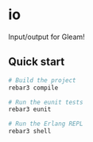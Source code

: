 # io

Input/output for Gleam!


## Quick start

```sh
# Build the project
rebar3 compile

# Run the eunit tests
rebar3 eunit

# Run the Erlang REPL
rebar3 shell
```
